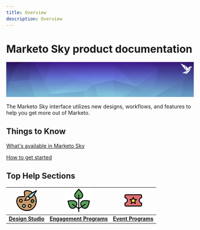 ```yaml
---
title: Overview
description: Overview
---
```


# Marketo Sky product documentation

![banner](/help/sky/assets/images/alt-sky-banner.png)

The Marketo Sky interface utilizes new designs, workflows, and features to help you get more out of Marketo.

## Things to Know

[What's available in Marketo Sky](/help/sky/marketo-sky-features.md)

[How to get started](/help/sky/how-to-enable-roles-for-marketo-sky.md)

## Top Help Sections

| ![Design Studio logo](/help/sky/assets/images/design-studio-logo-sm.png) | ![Engagement Programs logo](/help/sky/assets/images/engagement-logo-sm.png) | ![Event Programs logo](/help/sky/assets/images/event-program-logo-sm.png) |
|---|---|---|
| [**Design Studio**](design-studio.md) | [**Engagement Programs**](engagement-programs.md) | [**Event Programs**](event-programs.md) |
